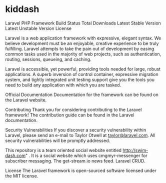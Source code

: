 # kiddash

Laravel PHP Framework
Build Status Total Downloads Latest Stable Version Latest Unstable Version License

Laravel is a web application framework with expressive, elegant syntax. We believe development must be an enjoyable, creative experience to be truly fulfilling. Laravel attempts to take the pain out of development by easing common tasks used in the majority of web projects, such as authentication, routing, sessions, queueing, and caching.

Laravel is accessible, yet powerful, providing tools needed for large, robust applications. A superb inversion of control container, expressive migration system, and tightly integrated unit testing support give you the tools you need to build any application with which you are tasked.

Official Documentation
Documentation for the framework can be found on the Laravel website.

Contributing
Thank you for considering contributing to the Laravel framework! The contribution guide can be found in the Laravel documentation.

Security Vulnerabilities
If you discover a security vulnerability within Laravel, please send an e-mail to Taylor Otwell at taylor@laravel.com. All security vulnerabilities will be promptly addressed.

This repository is a team oriented social website entitled http://swim-dash.com" .  It is a social website which uses cmgmyr-messenger for subscriber messaging.  The get-stream.io news feed.  Laravel CRUD.

License
The Laravel framework is open-sourced software licensed under the MIT license.

   
